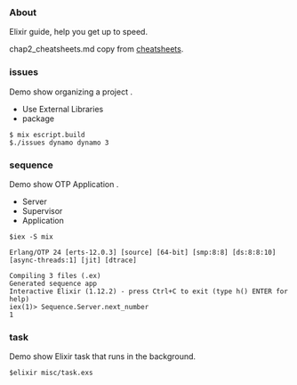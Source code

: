 
### About

Elixir guide, help you get up to speed.

chap2_cheatsheets.md copy from [cheatsheets](https://github.com/rstacruz/cheatsheets).

### issues

Demo show organizing a project .

- Use External Libraries
- package


```
$ mix escript.build
$./issues dynamo dynamo 3

```

### sequence

Demo show OTP Application .

- Server
- Supervisor
- Application

```
$iex -S mix

Erlang/OTP 24 [erts-12.0.3] [source] [64-bit] [smp:8:8] [ds:8:8:10] [async-threads:1] [jit] [dtrace]

Compiling 3 files (.ex)
Generated sequence app
Interactive Elixir (1.12.2) - press Ctrl+C to exit (type h() ENTER for help)
iex(1)> Sequence.Server.next_number
1

```

### task

Demo show Elixir task that runs in the background.

```
$elixir misc/task.exs

```